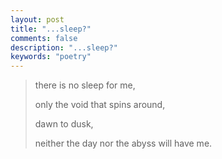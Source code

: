 ```yaml
---
layout: post
title: "...sleep?"
comments: false
description: "...sleep?"
keywords: "poetry"
---
```


>there is no sleep for me,
>
>only the void that spins around,
>
>dawn to dusk,
>
>neither the day nor the abyss will have me.
